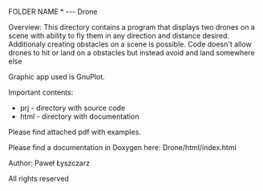 FOLDER NAME * --- Drone

Overview: 
This directory contains a program that displays two drones on a scene with ability to fly them in any direction and distance desired.
Additionaly creating obstacles on a scene is possible. Code doesn't allow drones to hit or land on a obstacles but instead avoid and land somewhere else

Graphic app used is GnuPlot.

Important contents:
- prj - directory with source code
- html - directory with documentation

Please find attached pdf with examples.

Please find a documentation in Doxygen here:
Drone/html/index.html

Author: Paweł Łyszczarz

All rights reserved
